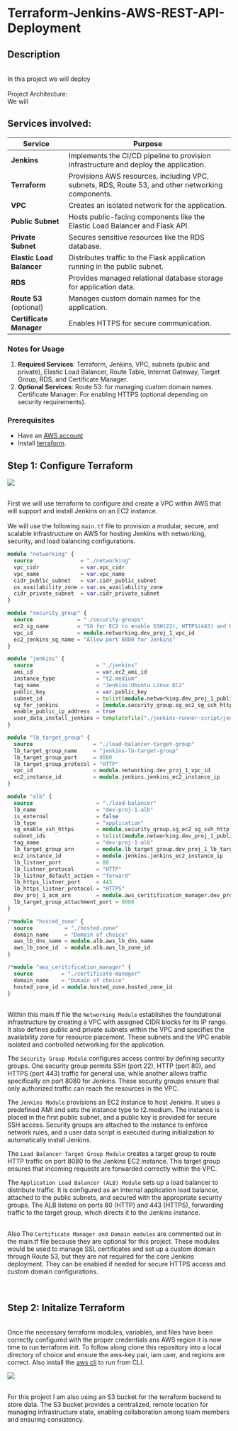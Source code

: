 # Terraform-Jenkins-AWS-REST-API-Deployment
<h2>Description</h2>
<br/> In this project we will deploy 

<br />
<br/> Project Architecture: <br/>
<img src=""/>
<br/> We will  <br/>

<h2> Services involved: </h2>

| **Service**           | **Purpose**                                                                 |
|------------------------|-----------------------------------------------------------------------------|
| **Jenkins**           | Implements the CI/CD pipeline to provision infrastructure and deploy the application. |
| **Terraform**         | Provisions AWS resources, including VPC, subnets, RDS, Route 53, and other networking components. |
| **VPC**               | Creates an isolated network for the application.                           |
| **Public Subnet**     | Hosts public-facing components like the Elastic Load Balancer and Flask API. |
| **Private Subnet**    | Secures sensitive resources like the RDS database.                         |
| **Elastic Load Balancer** | Distributes traffic to the Flask application running in the public subnet. |
| **RDS**               | Provides managed relational database storage for application data.         |
| **Route 53** (optional) | Manages custom domain names for the application.                         |
| **Certificate Manager** | Enables HTTPS for secure communication.                                  |



### **Notes for Usage**
1. **Required Services**: Terraform, Jenkins, VPC, subnets (public and private), Elastic Load Balancer, Route Table, Internet Gateway, Target Group, RDS, and Certificate Manager.
2. **Optional Services**: Route 53: for managing custom domain names. Certificate Manager: For enabling HTTPS (optional depending on security requirements).



<p align="center">
  
### **Prerequisites**  
- Have an [AWS account](https://aws.amazon.com/console/)
- Install [terraform](https://developer.hashicorp.com/terraform/install).  


 ##  Step 1: Configure Terraform 
<img src="https://github.com/user-attachments/assets/3386eb7e-3373-40d7-b5e4-7fc64f9023f8"/>

<br/>  First we will use terraform to configure and create a VPC within AWS that will support and install Jenkins on an EC2 instance. <br/>
<br/> We will use the following `main.tf` file to provision a modular, secure, and scalable infrastructure on AWS for hosting Jenkins with networking, security, and load balancing configurations. <br/> 

```main.tf
module "networking" {
  source               = "./networking"
  vpc_cidr             = var.vpc_cidr
  vpc_name             = var.vpc_name
  cidr_public_subnet   = var.cidr_public_subnet
  us_availability_zone = var.us_availability_zone
  cidr_private_subnet  = var.cidr_private_subnet
}

module "security_group" {
  source              = "./security-groups"
  ec2_sg_name         = "SG for EC2 to enable SSH(22), HTTPS(443) and HTTP(80)"
  vpc_id              = module.networking.dev_proj_1_vpc_id
  ec2_jenkins_sg_name = "Allow port 8080 for Jenkins"
}

module "jenkins" {
  source                    = "./jenkins"
  ami_id                    = var.ec2_ami_id
  instance_type             = "t2.medium"
  tag_name                  = "Jenkins:Ubuntu Linux EC2"
  public_key                = var.public_key
  subnet_id                 = tolist(module.networking.dev_proj_1_public_subnets)[0]
  sg_for_jenkins            = [module.security_group.sg_ec2_sg_ssh_http_id, module.security_group.sg_ec2_jenkins_port_8080]
  enable_public_ip_address  = true
  user_data_install_jenkins = templatefile("./jenkins-runner-script/jenkins-installer.sh", {})
}

module "lb_target_group" {
  source                   = "./load-balancer-target-group"
  lb_target_group_name     = "jenkins-lb-target-group"
  lb_target_group_port     = 8080
  lb_target_group_protocol = "HTTP"
  vpc_id                   = module.networking.dev_proj_1_vpc_id
  ec2_instance_id          = module.jenkins.jenkins_ec2_instance_ip
}

module "alb" {
  source                    = "./load-balancer"
  lb_name                   = "dev-proj-1-alb"
  is_external               = false
  lb_type                   = "application"
  sg_enable_ssh_https       = module.security_group.sg_ec2_sg_ssh_http_id
  subnet_ids                = tolist(module.networking.dev_proj_1_public_subnets)
  tag_name                  = "dev-proj-1-alb"
  lb_target_group_arn       = module.lb_target_group.dev_proj_1_lb_target_group_arn
  ec2_instance_id           = module.jenkins.jenkins_ec2_instance_ip
  lb_listner_port           = 80
  lb_listner_protocol       = "HTTP"
  lb_listner_default_action = "forward"
  lb_https_listner_port     = 443
  lb_https_listner_protocol = "HTTPS"
  dev_proj_1_acm_arn        = module.aws_ceritification_manager.dev_proj_1_acm_arn
  lb_target_group_attachment_port = 8080
}

/*module "hosted_zone" {
  source          = "./hosted-zone"
  domain_name     = "Domain of choice"
  aws_lb_dns_name = module.alb.aws_lb_dns_name
  aws_lb_zone_id  = module.alb.aws_lb_zone_id
}

/*module "aws_ceritification_manager" {
  source         = "./certificate-manager"
  domain_name    = "Domain of choice"
  hosted_zone_id = module.hosted_zone.hosted_zone_id
}
```

<br/> Within this main.tf file the `Networking Module` establishes the foundational infrastructure by creating a VPC with assigned CIDR blocks for its IP range. It also defines public and private subnets within the VPC and specifies the availability zone for resource placement. These subnets and the VPC enable isolated and controlled networking for the application.

The `Security Group Module` configures access control by defining security groups. One security group permits SSH (port 22), HTTP (port 80), and HTTPS (port 443) traffic for general use, while another allows traffic specifically on port 8080 for Jenkins. These security groups ensure that only authorized traffic can reach the resources in the VPC.

The `Jenkins Module` provisions an EC2 instance to host Jenkins. It uses a predefined AMI and sets the instance type to t2.medium. The instance is placed in the first public subnet, and a public key is provided for secure SSH access. Security groups are attached to the instance to enforce network rules, and a user data script is executed during initialization to automatically install Jenkins.

The `Load Balancer Target Group Module` creates a target group to route HTTP traffic on port 8080 to the Jenkins EC2 instance. This target group ensures that incoming requests are forwarded correctly within the VPC.

The `Application Load Balancer (ALB) Module` sets up a load balancer to distribute traffic. It is configured as an internal application load balancer, attached to the public subnets, and secured with the appropriate security groups. The ALB listens on ports 80 (HTTP) and 443 (HTTPS), forwarding traffic to the target group, which directs it to the Jenkins instance.  <br/>


<br/> Also The `Certificate Manager and Domain modules` are commented out in the main.tf file because they are optional for this project. These modules would be used to manage SSL certificates and set up a custom domain through Route 53, but they are not required for the core Jenkins deployment. They can be enabled if needed for secure HTTPS access and custom domain configurations.

<br/> 

## Step 2: Initalize Terraform

<br/> Once the necessary terraform modules, variables, and files have been correctly configured with the proper credentials ans AWS region it is now time to run terraform init. To follow along clone this repository into a local directory of choice and ensure the aws-key pair, iam user, and regions are correct. Also install the [aws cli](https://docs.aws.amazon.com/cli/latest/userguide/getting-started-install.html) to run from CLI. <br/>

<img src="https://github.com/user-attachments/assets/e1e3350f-8678-42e1-8003-591446fbf543"/>


<br/> For this project I am also using an S3 bucket for the terraform backend to store data. The S3 bucket provides a centralized, remote location for managing infrastructure state, enabling collaboration among team members and ensuring consistency. <br/> 


<br/> <br/>

<img src=""/> 

